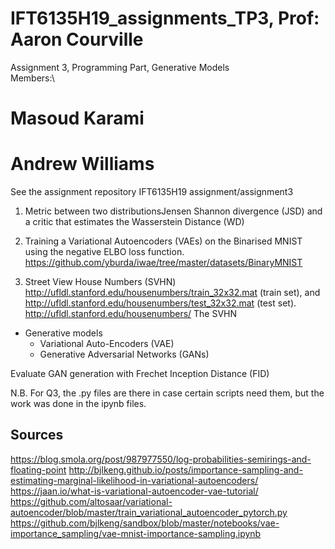 # IFT6135H19_assignments_TP3, Prof: Aaron Courville
Assignment 3, Programming Part,
Generative Models\
Members:\
# Masoud Karami
# Andrew Williams
See the assignment repository IFT6135H19 assignment/assignment3
1) Metric between two distributionsJensen Shannon divergence
(JSD) and a critic that estimates the Wasserstein Distance (WD)

2) Training  a Variational Autoencoders (VAEs) on the Binarised MNIST using the negative ELBO loss function.
 https://github.com/yburda/iwae/tree/master/datasets/BinaryMNIST

 3) Street View House Numbers (SVHN)
  http://ufldl.stanford.edu/housenumbers/train_32x32.mat (train set), and 
  http://ufldl.stanford.edu/housenumbers/test_32x32.mat (test set).
  http://ufldl.stanford.edu/housenumbers/ The SVHN
  - Generative models
    - Variational Auto-Encoders (VAE)
    - Generative Adversarial Networks (GANs)
    
Evaluate GAN generation with Frechet Inception Distance (FID)

N.B. For Q3, the .py files are there in case certain scripts need them, but the work was done in the ipynb files.

## Sources
https://blog.smola.org/post/987977550/log-probabilities-semirings-and-floating-point
http://bjlkeng.github.io/posts/importance-sampling-and-estimating-marginal-likelihood-in-variational-autoencoders/
https://jaan.io/what-is-variational-autoencoder-vae-tutorial/
https://github.com/altosaar/variational-autoencoder/blob/master/train_variational_autoencoder_pytorch.py
https://github.com/bjlkeng/sandbox/blob/master/notebooks/vae-importance_sampling/vae-mnist-importance-sampling.ipynb
